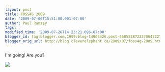 ```yaml
---
layout: post
title: FOSS4G 2009
date: '2009-07-06T15:51:00.001-07:00'
author: Paul Ramsey
tags: 
modified_time: '2009-07-26T14:23:21.096-07:00'
blogger_id: tag:blogger.com,1999:blog-14903426.post-4685828722370647227
blogger_orig_url: http://blog.cleverelephant.ca/2009/07/foss4g-2009.html
---
```


I'm going! Are you?

[<img src="http://postgis.net/news/20091023/foss4g2009.png" />](http://2009.foss4g.org)

